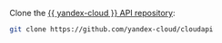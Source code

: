Clone the [{{ yandex-cloud }} API repository](https://github.com/yandex-cloud/cloudapi):

```bash
git clone https://github.com/yandex-cloud/cloudapi
```
